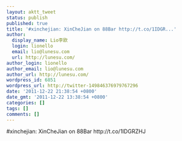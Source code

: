 ```yaml
---
layout: aktt_tweet
status: publish
published: true
title: '#xinchejian: XinCheJian on 88Bar http://t.co/1IDGR...'
author:
  display_name: Lio李欧
  login: lionello
  email: lio@lunesu.com
  url: http://lunesu.com/
author_login: lionello
author_email: lio@lunesu.com
author_url: http://lunesu.com/
wordpress_id: 6851
wordpress_url: http://twitter-149846376979767296
date: '2011-12-22 21:38:54 +0800'
date_gmt: '2011-12-22 13:38:54 +0800'
categories: []
tags: []
comments: []
---
```

<p>#xinchejian: XinCheJian on 88Bar http://t.co/1IDGRZHJ</p>
